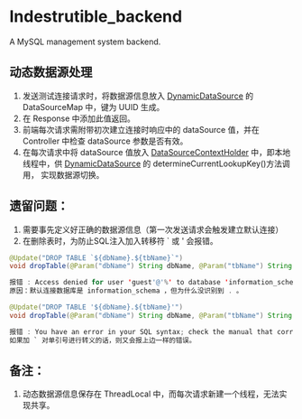 # Indestrutible_backend
A MySQL management system backend.

## 动态数据源处理
1. 发送测试连接请求时，将数据源信息放入  [DynamicDataSource](https://github.com/Sbaby808/Indestrutible_backend/blob/master/src/main/java/com/indestructible_backend/DataSourceHelper/DynamicDataSource.java) 的 DataSourceMap 中，键为 UUID 生成。
2. 在 Response 中添加此值返回。
3. 前端每次请求需附带初次建立连接时响应中的 dataSource 值，并在 Controller 中检查 dataSource 参数是否有效。
4. 在每次请求中将 dataSource 值放入 [DataSourceContextHolder](https://github.com/Sbaby808/Indestrutible_backend/blob/master/src/main/java/com/indestructible_backend/DataSourceHelper/DataSourceContextHolder.java) 中，即本地线程中，供 [DynamicDataSource](https://github.com/Sbaby808/Indestrutible_backend/blob/master/src/main/java/com/indestructible_backend/DataSourceHelper/DynamicDataSource.java) 的 determineCurrentLookupKey()方法调用，
实现数据源切换。

## 遗留问题：
1. 需要事先定义好正确的数据源信息（第一次发送请求会触发建立默认连接）
2. 在删除表时，为防止SQL注入加入转移符 ` 或 ' 会报错。
```java
@Update("DROP TABLE `${dbName}.${tbName}`")
void dropTable(@Param("dbName") String dbName, @Param("tbName") String tbName);

报错 : Access denied for user 'guest'@'%' to database 'information_schema'
原因：默认连接数据库是 information_schema ，但为什么没识别到 . 。

@Update("DROP TABLE '${dbName}.${tbName}'")
void dropTable(@Param("dbName") String dbName, @Param("tbName") String tbName);

报错 : You have an error in your SQL syntax; check the manual that corresponds to your MySQL server version for the right syntax to use near ''test.testTable'' at line 1
如果加 ` 对单引号进行转义的话，则又会报上边一样的错误。

```

## 备注：
1. 动态数据源信息保存在 ThreadLocal 中，而每次请求新建一个线程，无法实现共享。
